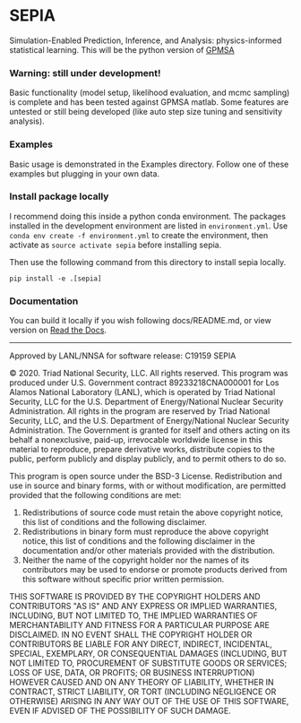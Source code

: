 # SEPIA

Simulation-Enabled Prediction, Inference, and Analysis: physics-informed statistical learning.
This will be the python version of [GPMSA](https://github.com/lanl/gpmsa)

### Warning: still under development!
Basic functionality (model setup, likelihood evaluation, and mcmc sampling) is complete and has been tested against GPMSA matlab.
Some features are untested or still being developed (like auto step size tuning and sensitivity analysis).

### Examples
Basic usage is demonstrated in the Examples directory. 
Follow one of these examples but plugging in your own data.

### Install package locally
 I recommend doing this inside a python conda environment.
 The packages installed in the development environment are listed in `environment.yml`.
Use `conda env create -f environment.yml` to create the environment, then activate as `source activate sepia` before installing sepia.

Then use the following command from this directory to install sepia locally.

`pip install -e .[sepia]`


### Documentation
You can build it locally if you wish following docs/README.md, or view version on
[Read the Docs](http://sepia-lanl.readthedocs.io).

---

Approved by LANL/NNSA for software release: C19159 SEPIA 

© 2020. Triad National Security, LLC. All rights reserved.
This program was produced under U.S. Government contract 89233218CNA000001 for Los Alamos
National Laboratory (LANL), which is operated by Triad National Security, LLC for the U.S.
Department of Energy/National Nuclear Security Administration. All rights in the program are
reserved by Triad National Security, LLC, and the U.S. Department of Energy/National Nuclear
Security Administration. The Government is granted for itself and others acting on its behalf a
nonexclusive, paid-up, irrevocable worldwide license in this material to reproduce, prepare
derivative works, distribute copies to the public, perform publicly and display publicly, and to permit
others to do so.

This program is open source under the BSD-3 License.
Redistribution and use in source and binary forms, with or without modification, are permitted
provided that the following conditions are met:
1. Redistributions of source code must retain the above copyright notice, this list of conditions and
the following disclaimer. 
2. Redistributions in binary form must reproduce the above copyright notice, this list of conditions
and the following disclaimer in the documentation and/or other materials provided with the
distribution. 
3. Neither the name of the copyright holder nor the names of its contributors may be used to endorse
or promote products derived from this software without specific prior written permission.

THIS SOFTWARE IS PROVIDED BY THE COPYRIGHT HOLDERS AND CONTRIBUTORS "AS
IS" AND ANY EXPRESS OR IMPLIED WARRANTIES, INCLUDING, BUT NOT LIMITED TO, THE
IMPLIED WARRANTIES OF MERCHANTABILITY AND FITNESS FOR A PARTICULAR
PURPOSE ARE DISCLAIMED. IN NO EVENT SHALL THE COPYRIGHT HOLDER OR
CONTRIBUTORS BE LIABLE FOR ANY DIRECT, INDIRECT, INCIDENTAL, SPECIAL,
EXEMPLARY, OR CONSEQUENTIAL DAMAGES (INCLUDING, BUT NOT LIMITED TO,
PROCUREMENT OF SUBSTITUTE GOODS OR SERVICES; LOSS OF USE, DATA, OR PROFITS;
OR BUSINESS INTERRUPTION) HOWEVER CAUSED AND ON ANY THEORY OF LIABILITY,
WHETHER IN CONTRACT, STRICT LIABILITY, OR TORT (INCLUDING NEGLIGENCE OR
OTHERWISE) ARISING IN ANY WAY OUT OF THE USE OF THIS SOFTWARE, EVEN IF
ADVISED OF THE POSSIBILITY OF SUCH DAMAGE.

